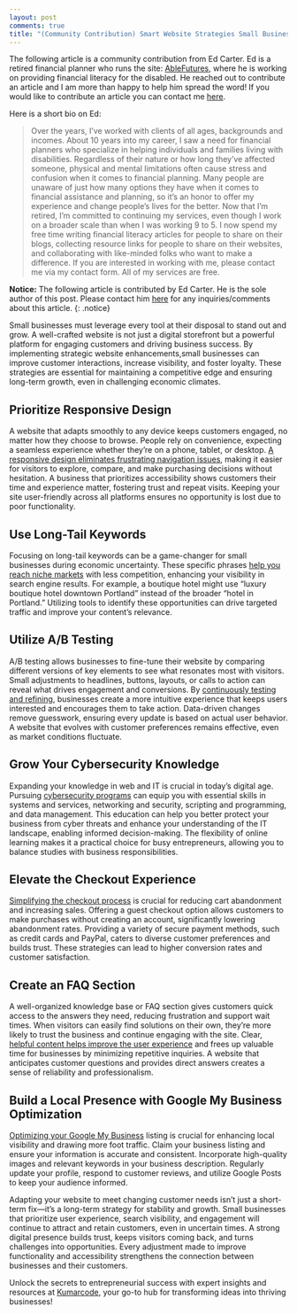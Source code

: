```yaml
---
layout: post
comments: true
title: "(Community Contribution) Smart Website Strategies Small Businesses Need to Thrive in Tough Times"
---
```


The following article is a community contribution from Ed Carter. Ed is a retired financial planner who runs the site: <a href="https://ablefutures.org/">AbleFutures</a>, where he is working on providing financial literacy for the disabled. He reached out to contribute an article and I am more than happy to help him spread the word! If you would like to contribute an article you can contact me <a href="mailto:nikhil@kumarcode.com">here</a>.

Here is a short bio on Ed:

<blockquote>
Over the years, I’ve worked with clients of all ages, backgrounds and incomes. About 10 years into my career, I saw a need for financial planners who specialize in helping individuals and families living with disabilities. Regardless of their nature or how long they’ve affected someone, physical and mental limitations often cause stress and confusion when it comes to financial planning. Many people are unaware of just how many options they have when it comes to financial assistance and planning, so it’s an honor to offer my experience and change people’s lives for the better.
Now that I’m retired, I’m committed to continuing my services, even though I work on a broader scale than when I was working 9 to 5. I now spend my free time writing financial literacy articles for people to share on their blogs, collecting resource links for people to share on their websites, and collaborating with like-minded folks who want to make a difference.
If you are interested in working with me, please contact me via my contact form. All of my services are free.
</blockquote>

<i class="fa fa-info-circle"></i> **Notice:** The following article is contributed by Ed Carter. He is the sole author of this post. Please contact him [here](https://ablefutures.org/contact-us/) for any inquiries/comments about this article.
{: .notice}

Small businesses must leverage every tool at their disposal to stand out and grow. A well-crafted website is not just a digital storefront but a powerful platform for engaging
customers and driving business success. By implementing strategic website enhancements,small businesses can improve customer interactions, increase visibility, and foster loyalty.
These strategies are essential for maintaining a competitive edge and ensuring long-term growth, even in challenging economic climates.

## Prioritize Responsive Design

A website that adapts smoothly to any device keeps customers engaged, no matter how they choose to browse. People rely on convenience, expecting a seamless experience
whether they’re on a phone, tablet, or desktop. [A responsive design eliminates frustrating navigation issues](https://wp-rocket.me/blog/make-your-website-responsive/), making it easier for visitors to explore, compare, and make purchasing decisions without hesitation. A business that prioritizes accessibility shows customers their
time and experience matter, fostering trust and repeat visits. Keeping your site user-friendly across all platforms ensures no opportunity is lost due to poor functionality.

## Use Long-Tail Keywords

Focusing on long-tail keywords can be a game-changer for small businesses during economic uncertainty. These specific phrases [help you reach niche markets](https://www.semrush.com/blog/how-to-choose-long-tail-keywords/) with less competition, enhancing your visibility in search engine results. For example, a boutique hotel might use “luxury boutique hotel downtown Portland” instead of the broader “hotel in Portland.” Utilizing tools to identify these opportunities can drive targeted traffic and improve your content’s relevance.

## Utilize A/B Testing

A/B testing allows businesses to fine-tune their website by comparing different versions of key elements to see what resonates most with visitors. Small adjustments to headlines,
buttons, layouts, or calls to action can reveal what drives engagement and conversions. By [continuously testing and refining](https://contentsquare.com/guides/ab-testing/), businesses create a more intuitive experience that keeps users interested and encourages them to take action. Data-driven changes remove guesswork, ensuring every update is based on actual user behavior. A website that evolves with customer preferences remains effective, even as market conditions fluctuate.

## Grow Your Cybersecurity Knowledge

Expanding your knowledge in web and IT is crucial in today’s digital age. Pursuing
[cybersecurity programs](https://www.phoenix.edu/online-information-technology-degrees/cybersecurity.html) can equip you with essential skills in systems and services,
networking and security, scripting and programming, and data management. This education can help you better protect your business from cyber threats and enhance your
understanding of the IT landscape, enabling informed decision-making. The flexibility of online learning makes it a practical choice for busy entrepreneurs, allowing you to balance
studies with business responsibilities.

## Elevate the Checkout Experience

[Simplifying the checkout process](https://www.wagento.com/wagento-way/9-ecommerce-checkout-best-practices-to-follow-in-2024/) is crucial for reducing cart abandonment and increasing sales. Offering a guest checkout option allows customers to make purchases without creating an account, significantly lowering abandonment rates. Providing a variety of
secure payment methods, such as credit cards and PayPal, caters to diverse customer preferences and builds trust. These strategies can lead to higher conversion rates and
customer satisfaction.

## Create an FAQ Section

A well-organized knowledge base or FAQ section gives customers quick access to the answers they need, reducing frustration and support wait times. When visitors can easily
find solutions on their own, they’re more likely to trust the business and continue engaging with the site. Clear, [helpful content helps improve the user experience](https://document360.com/blog/faq-page-examples/) and frees up valuable time for businesses by minimizing repetitive inquiries. A website that anticipates
customer questions and provides direct answers creates a sense of reliability and professionalism.

## Build a Local Presence with Google My Business Optimization

[Optimizing your Google My Business](https://www.hillwebcreations.com/optimize-your-google-business-listing-drive-store-traffic/) listing is crucial for enhancing local visibility and drawing more foot traffic. Claim your business listing and ensure your information is accurate and consistent. Incorporate high-quality images and relevant keywords in your
business description. Regularly update your profile, respond to customer reviews, and utilize Google Posts to keep your audience informed.

Adapting your website to meet changing customer needs isn’t just a short-term fix—it’s a long-term strategy for stability and growth. Small businesses that prioritize user
experience, search visibility, and engagement will continue to attract and retain customers, even in uncertain times. A strong digital presence builds trust, keeps visitors coming back, and turns challenges into opportunities. Every adjustment made to improve functionality and accessibility strengthens the connection between businesses and their customers.

Unlock the secrets to entrepreneurial success with expert insights and resources at [Kumarcode](https://kumarcode.com/), your go-to hub for transforming ideas into thriving businesses!
